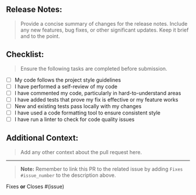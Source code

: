 ## Release Notes:
> Provide a concise summary of changes for the release notes. Include any new features, bug fixes, or other significant updates. Keep it brief and to the point.

## Checklist:
> Ensure the following tasks are completed before submission.
- [ ] My code follows the project style guidelines
- [ ] I have performed a self-review of my code
- [ ] I have commented my code, particularly in hard-to-understand areas
- [ ] I have added tests that prove my fix is effective or my feature works
- [ ] New and existing tests pass locally with my changes
- [ ] I have used a code formatting tool to ensure consistent style
- [ ] I have run a linter to check for code quality issues

## Additional Context:
> Add any other context about the pull request here.

---
> **Note:** Remember to link this PR to the related issue by adding `Fixes #issue_number` to the description above.

Fixes **or** Closes #(issue)
